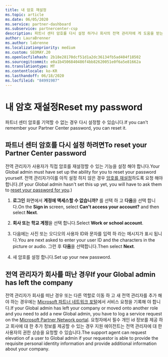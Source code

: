 ```yaml
---
title: 내 암호 재설정
ms.topic: article
ms.date: 06/05/2020
ms.service: partner-dashboard
ms.subservice: partnercenter-csp
description: 파트너 센터 암호를 다시 설정 하거나 회사의 전역 관리자에 게 도움을 받는 방법에 대해 알아봅니다. 또한 새 파트너 센터 전역 관리자를 추가 하는 방법에 대해 알아봅니다.
author: LauraBrenner
ms.author: labrenne
ms.localizationpriority: medium
ms.custom: SEOMAY.20
ms.openlocfilehash: 2b18e28170dcf51d1a2dc36134fb5ad404f18502
ms.sourcegitcommit: e0a1b4506840486f4bb82620051e0f6a5e81662a
ms.translationtype: MT
ms.contentlocale: ko-KR
ms.lasthandoff: 06/18/2020
ms.locfileid: "84991987"
---
```

# <a name="reset-my-password"></a><span data-ttu-id="f2b5a-103">내 암호 재설정</span><span class="sxs-lookup"><span data-stu-id="f2b5a-103">Reset my password</span></span>

<span data-ttu-id="f2b5a-104">파트너 센터 암호를 기억할 수 없는 경우 다시 설정할 수 있습니다.</span><span class="sxs-lookup"><span data-stu-id="f2b5a-104">If you can't remember your Partner Center password, you can reset it.</span></span>

## <a name="to-reset-your-partner-center-password"></a><span data-ttu-id="f2b5a-105">파트너 센터 암호를 다시 설정 하려면</span><span class="sxs-lookup"><span data-stu-id="f2b5a-105">To reset your Partner Center password</span></span>

<span data-ttu-id="f2b5a-106">전역 관리자가 사용자가 직접 암호를 재설정할 수 있는 기능을 설정 해야 합니다.</span><span class="sxs-lookup"><span data-stu-id="f2b5a-106">Your Global admin must have set up the ability for you to reset your password yourself.</span></span> <span data-ttu-id="f2b5a-107">전역 관리자가이를 아직 설정 하지 않은 경우 [암호를 재설정](reset-a-user-password.md)하도록 요청 해야 합니다.</span><span class="sxs-lookup"><span data-stu-id="f2b5a-107">(If your Global admin hasn't set this up yet, you will have to ask them to [reset your password for you](reset-a-user-password.md).)</span></span>

1. <span data-ttu-id="f2b5a-108">**로그인** 화면에서 **계정에 액세스할 수 없습니까?** 를 선택 하 고 **다음**을 선택 합니다.</span><span class="sxs-lookup"><span data-stu-id="f2b5a-108">On the **Sign in** screen, select **Can't access your account?** and then select **Next**.</span></span>

2. <span data-ttu-id="f2b5a-109">**회사 또는 학교 계정**을 선택 합니다.</span><span class="sxs-lookup"><span data-stu-id="f2b5a-109">Select **Work or school account**.</span></span>

3. <span data-ttu-id="f2b5a-110">다음에는 사진 또는 오디오의 사용자 ID와 문자를 입력 하 라는 메시지가 표시 됩니다.</span><span class="sxs-lookup"><span data-stu-id="f2b5a-110">You are next asked to enter your user ID and the characters in the picture or audio.</span></span> <span data-ttu-id="f2b5a-111">그런 후 **다음**을 선택합니다.</span><span class="sxs-lookup"><span data-stu-id="f2b5a-111">Then select **Next**.</span></span>

4. <span data-ttu-id="f2b5a-112">새 암호를 설정 합니다.</span><span class="sxs-lookup"><span data-stu-id="f2b5a-112">Set up your new password.</span></span>

## <a name="if-your-global-admin-has-left-the-company"></a><span data-ttu-id="f2b5a-113">전역 관리자가 회사를 떠난 경우</span><span class="sxs-lookup"><span data-stu-id="f2b5a-113">If your Global admin has left the company</span></span>

<span data-ttu-id="f2b5a-114">전역 관리자가 회사를 떠난 경우 또는 다른 역할로 이동 하 고 새 전역 관리자를 추가 해야 하는 경우에는 [Microsoft 파트너 네트워크 포털](https://partner.microsoft.com/commercial#/)에서 서비스 요청을 기록해 야 합니다.</span><span class="sxs-lookup"><span data-stu-id="f2b5a-114">If your Global admin has left your company or moved onto another role and you need to add a new Global admin, you have to log a service request on the [Microsoft Partner Network portal](https://partner.microsoft.com/commercial#/).</span></span> <span data-ttu-id="f2b5a-115">요청자에서 필수 개인 id 정보를 제공 하 고 회사에 대 한 추가 정보를 제공할 수 있는 경우 지원 에이전트는 전역 관리자에 대 한 사용자의 권한 상승을 요청할 수 있습니다.</span><span class="sxs-lookup"><span data-stu-id="f2b5a-115">The support agent can request elevation of a user to Global admin if your requestor is able to provide the requisite personal identity information and provide additional information about your company.</span></span>
